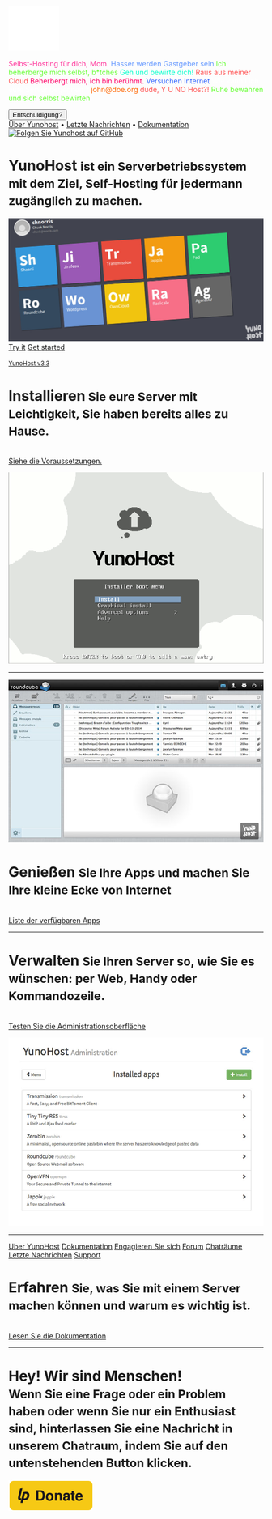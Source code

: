 <div class="teasing-part">                                                                      

  <div class="home-logo">
    <img src="/images/ynh_logo_white_300dpi.png" width="100"/>
  </div>

  <div class="punchline">
    <p>
      <span class="yolo 1" style="color: #FF3399;">Selbst-Hosting für dich, Mom.</span>
      <span class="yolo 2" style="color: #6699FF;">Hasser werden Gastgeber sein</span>
      <span class="yolo 3" style="color: #66FF33;">Ich beherberge mich selbst, b*tches</span>
      <span class="yolo 4" style="color: #00FFCC;">Geh und bewirte dich!</span>
      <span class="yolo 5" style="color: #FF5050;">Raus aus meiner Cloud</span>
      <span class="yolo 6" style="color: #FF0066;">Beherbergt mich, ich bin berühmt.</span>
      <span class="yolo 7" style="color: #3366FF;">Versuchen Internet</span>
      <span class="yolo 8" style="color: #FFFFFF;">Wie kann I ich eure Server begegnen ?</span>
      <span class="yolo 9" style="color: #FF6600;">john@doe.org</span>
      <span class="yolo 10" style="color: #FF5050;">dude, Y U NO Host?!</span>
      <span class="yolo 11" style="color: #66FF33;">Ruhe bewahren und sich selbst bewirten</span>
    </p>
    <button class="btn btn-primary btn-lg btn-block yolobtn">Entschuldigung?</button>
  </div>

  <div class="main-links hidden-xs">
    <a href="/whatsyunohost">Über Yunohost</a> <span class="colored-bar">•</span> 
    <a href="https://forum.yunohost.org/c/announcement" target="_blank">Letzte Nachrichten</a> <span class="colored-bar">•</span> 
    <a href="/docs">Dokumentation</a>
  </div>
  </div><!-- teasing-part -->

<div class="boring-part" markdown="1">

  <a href="https://github.com/YunoHost" target="_blank" class="github-ribbon hidden-xs">
    <img src="/images/github_ribbon_grey.png" alt="Folgen Sie Yunohost auf GitHub">
  </a>

  <h1>YunoHost <small>ist ein Serverbetriebssystem mit dem Ziel, Self-Hosting für jedermann zugänglich zu machen.</small></h1>

  <div class="home-panel">
    <img src="/images/home_panel.jpg" />
  </div>

  <div class="call-to-action">
    <a class="btn btn-primary btn-lg" href="/try">Try it</a>
    <a class="btn btn-success btn-lg" href="/install">Get started</a>
    <p class="text-muted"><small><a href="https://forum.yunohost.org/t/yunohost-3-3-release-sortie-de-yunohost-3-3/6332">YunoHost v3.3</a></small></p>
  </div>

  <div class="row cf">
    <div class="col-md-7">
      <h1>Installieren<small> Sie eure Server mit Leichtigkeit, Sie haben bereits alles zu Hause.</small></h1>
      <p><br /><a href="/hardware">Siehe die Voraussetzungen.</a></p>
    </div>
    <div class="col-md-4">
      <div class="feature-pic">
        <img src="/images/home_install.png" />
      </div>
    </div>
  </div>

  <hr />

  <div class="row cf">
    <div class="col-md-4">
      <div class="feature-pic">
        <img src="/images/home_enjoy.jpg" />
      </div>
    </div>
    <div class="col-md-7 text-right">
      <h1>Genießen <small>Sie Ihre Apps und machen Sie Ihre kleine Ecke von Internet</small></h1>
      <p><br /><a href="/apps">Liste der verfügbaren Apps</a></p>
    </div>
  </div>

  <hr />

  <div class="row cf">
    <div class="col-md-7">
      <h1>Verwalten <small>Sie Ihren Server so, wie Sie es wünschen: per Web, Handy oder Kommandozeile.</small></h1>
      <p><br /><a href="/try">Testen Sie die Administrationsoberfläche</a></p>
    </div>
    <div class="col-md-4">
      <div class="feature-pic">
        <img src="/images/home_manage.jpg" />
      </div>
    </div>
  </div>

  <hr />

  <div class="row cf">
    <div class="col-md-4 button-list">
      <a class="btn btn-lg btn-block btn-primary" href="/whatsyunohost">Uber YunoHost</a>
      <a class="btn btn-lg btn-block btn-info" href="/docs">Dokumentation</a>
      <a class="btn btn-lg btn-block btn-success" href="/contribute">Engagieren Sie sich</a>
      <a class="btn btn-lg btn-block btn-warning" href="https://forum.yunohost.org/" target="_blank">Forum</a>
      <a class="btn btn-lg btn-block btn-default" href="chat_rooms_de" target="_blank">Chaträume</a>
      <a class="btn btn-lg btn-block btn-danger" href="https://forum.yunohost.org/c/announcement">Letzte Nachrichten</a>
      <a class="btn btn-lg btn-block btn-danger btn-support" href="/help_de">Support</a>
    </div>
    <div class="col-md-7 text-right">
      <h1>Erfahren <small>Sie, was Sie mit einem Server machen können und warum es wichtig ist.</small></h1>
      <p><br /><a href="/docs">Lesen Sie die Dokumentation</a></p>
    </div>
  </div>

  <hr />

  <div class="text-center">
    <h1>Hey! Wir sind Menschen!<br /><small> Wenn Sie eine Frage oder ein Problem haben oder wenn Sie nur ein Enthusiast sind, hinterlassen Sie eine Nachricht in unserem Chatraum, indem Sie auf den untenstehenden Button klicken.&nbsp;<span class="glyphicon glyphicon-share-alt"></span> </small></h1>

   <p class="liberapay">
     <a href="https://liberapay.com/YunoHost" target="_blank"><img src="/images/liberapay_logo.svg" alt="Donation button" title="Liberapay" /></a>
    </p>

  </div>

</div><!-- boring-part -->

<script type="text/javascript">
    jQuery('.teasing-part').css({
        marginTop: '0',
        display: 'block'
    });
    jQuery('.boring-part').css({
        marginTop: jQuery(window).height() + 100
    });
    jQuery( window ).resize(function() {
        jQuery('.boring-part').css({
            marginTop: jQuery('.teasing-part').height() + 100
        });
    });
    jQuery('.yolo').hide();
    randomNumber = Math.floor((Math.random()*jQuery('.yolo').length)+1);
    color = jQuery('.yolo.' + randomNumber).css('color');
    jQuery('.yolo.' + randomNumber).fadeIn();
    document.title = jQuery('.yolo.' + randomNumber).text();
    jQuery('.colored-bar').css({
      color: color,
      fontWeight: 'bold',
      padding: '1%'
    });
    jQuery('.yolobtn').css({
      background: color,
      borderColor: color
    }).on('click', function() {
      jQuery('html, body').animate({
        scrollTop: jQuery(window).height() + 80
      }, 500);
    });

</script>


